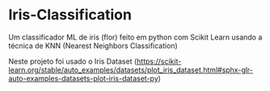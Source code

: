 # Iris-Classification

Um classificador ML de iris (flor) feito em python com Scikit Learn usando a técnica de KNN (Nearest Neighbors Classification)

Neste projeto foi usado o Iris Dataset (https://scikit-learn.org/stable/auto_examples/datasets/plot_iris_dataset.html#sphx-glr-auto-examples-datasets-plot-iris-dataset-py) 
